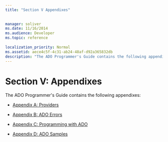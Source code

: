 ```yaml
---
title: "Section V Appendixes"
 
 
manager: soliver
ms.date: 11/16/2014
ms.audience: Developer
ms.topic: reference
  
localization_priority: Normal
ms.assetid: aece4c5f-4c31-ab24-48af-d92a365832db
description: "The ADO Programmer's Guide contains the following appendixes:"
---
```


# Section V: Appendixes

The ADO Programmer's Guide contains the following appendixes:
  
- [Appendix A: Providers](appendix-a-providers.md)
    
- [Appendix B: ADO Errors](appendix-b-ado-errors.md)
    
- [Appendix C: Programming with ADO](appendix-c-programming-with-ado.md)
    
- [Appendix D: ADO Samples](appendix-d-ado-samples.md)
    

